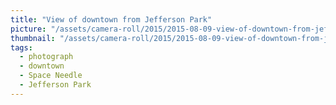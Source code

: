 ```yaml
---
title: "View of downtown from Jefferson Park"
picture: "/assets/camera-roll/2015/2015-08-09-view-of-downtown-from-jefferson-park/20150809_195926921_iOS.jpg"
thumbnail: "/assets/camera-roll/2015/2015-08-09-view-of-downtown-from-jefferson-park/20150809_195926921_iOS-thumbnail.jpg"
tags:
  - photograph
  - downtown
  - Space Needle
  - Jefferson Park
---
```

